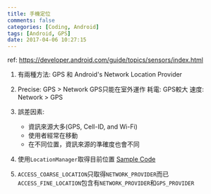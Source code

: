 ```yaml
---
title: 手機定位
comments: false
categories: [Coding, Android]
tags: [Android, GPS]
date: 2017-04-06 10:27:15
---
```


ref: <https://developer.android.com/guide/topics/sensors/index.html>

1. 有兩種方法: GPS 和 Android's Network Location Provider

2. Precise: GPS > Network
   GPS只能在室外運作
   耗電:    GPS較大
   速度: Network > GPS
   
3. 誤差因素:
   *   資訊來源大多(GPS, Cell-ID, and Wi-Fi)
   *   使用者經常在移動
   *   在不同位置，資訊來源的準確度也會不同
   
4. 使用`LocationManager`取得目前位置
   [Sample Code](https://developer.android.com/guide/topics/location/strategies.html#Updates)
   
5. `ACCESS_COARSE_LOCATION`只取得`NETWORK_PROVIDER`而已
   `ACCESS_FINE_LOCATION`包含有`NETWORK_PROVIDER`和`GPS_PROVIDER`
